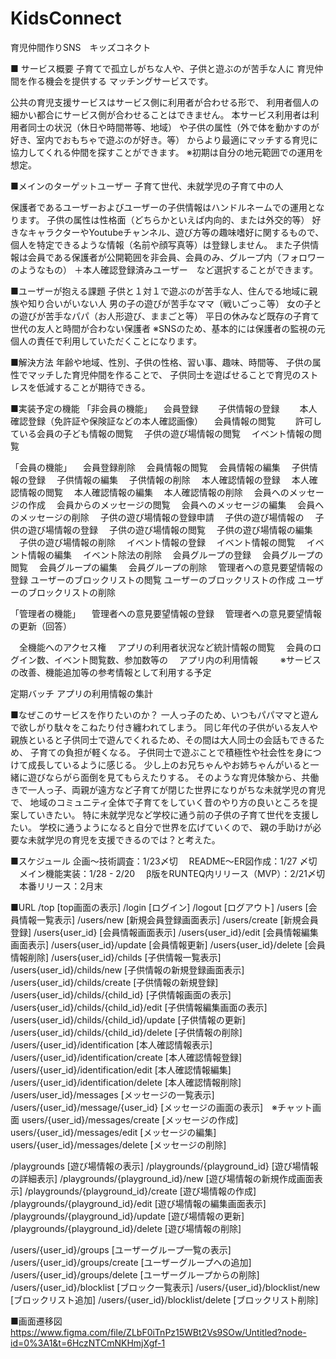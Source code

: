 # KidsConnect
育児仲間作りSNS　キッズコネクト

■ サービス概要
子育てで孤立しがちな人や、子供と遊ぶのが苦手な人に
育児仲間を作る機会を提供する
マッチングサービスです。

公共の育児支援サービスはサービス側に利用者が合わせる形で、
利用者個人の細かい都合にサービス側が合わせることはできません。
本サービス利用者は利用者同士の状況（休日や時間帯等、地域）
や子供の属性（外で体を動かすのが好き、室内でおもちゃで遊ぶのが好き。等）
からより最適にマッチする育児に協力してくれる仲間を探すことができます。
※初期は自分の地元範囲での運用を想定。

■メインのターゲットユーザー
子育て世代、未就学児の子育て中の人

保護者であるユーザーおよびユーザーの子供情報はハンドルネームでの運用となります。
子供の属性は性格面（どちらかといえば内向的、または外交的等）
好きなキャラクターやYoutubeチャンネル、遊び方等の趣味嗜好に関するもので、
個人を特定できるような情報（名前や顔写真等）は登録しません。
また子供情報は会員である保護者が公開範囲を非会員、会員のみ、グループ内（フォロワーのようなもの）
＋本人確認登録済みユーザー　など選択することができます。

■ユーザーが抱える課題
子供と１対１で遊ぶのが苦手な人、住んでる地域に親族や知り合いがいない人
男の子の遊びが苦手なママ（戦いごっこ等）
女の子との遊びが苦手なパパ（お人形遊び、ままごと等）
平日の休みなど既存の子育て世代の友人と時間が合わない保護者
※SNSのため、基本的には保護者の監視の元個人の責任で利用していただくことになります。

■解決方法
年齢や地域、性別、子供の性格、習い事、趣味、時間等、
子供の属性でマッチした育児仲間を作ることで、
子供同士を遊ばせることで育児のストレスを低減することが期待できる。

■実装予定の機能
「非会員の機能」
　会員登録
　　子供情報の登録
　　本人確認登録（免許証や保険証などの本人確認画像）
　会員情報の閲覧
　　許可している会員の子ども情報の閲覧
　子供の遊び場情報の閲覧
　イベント情報の閲覧

「会員の機能」
　会員登録削除
　会員情報の閲覧
　会員情報の編集
　子供情報の登録
　子供情報の編集
　子供情報の削除
　本人確認情報の登録
　本人確認情報の閲覧
　本人確認情報の編集
　本人確認情報の削除
　会員へのメッセージの作成
　会員からのメッセージの閲覧
　会員へのメッセージの編集
　会員へのメッセージの削除
　子供の遊び場情報の登録申請
　子供の遊び場情報の
　子供の遊び場情報の登録
　子供の遊び場情報の閲覧
　子供の遊び場情報の編集
　子供の遊び場情報の削除
　イベント情報の登録
　イベント情報の閲覧
　イベント情報の編集
　イベント除法の削除
　会員グループの登録
　会員グループの閲覧
　会員グループの編集
　会員グループの削除
　管理者への意見要望情報の登録
  ユーザーのブロックリストの閲覧
  ユーザーのブロックリストの作成
  ユーザーのブロックリストの削除

「管理者の機能」
　管理者への意見要望情報の登録
　管理者への意見要望情報の更新（回答）

　全機能へのアクセス権
　アプリの利用者状況など統計情報の閲覧
　会員のログイン数、イベント閲覧数、参加数等の
　アプリ内の利用情報
　
　※サービスの改善、機能追加等の参考情報として利用する予定
　

定期バッチ
アプリの利用情報の集計

■なぜこのサービスを作りたいのか？
一人っ子のため、いつもパパママと遊んで欲しがり駄々をこねたり付き纏われてしまう。
同じ年代の子供がいる友人や親族といると子供同士で遊んでくれるため、その間は大人同士の会話もできるため、
子育ての負担が軽くなる。
子供同士で遊ぶことで積極性や社会性を身につけて成長しているように感じる。
少し上のお兄ちゃんやお姉ちゃんがいると一緒に遊びならがら面倒を見てもらえたりする。
そのような育児体験から、共働きで一人っ子、両親が遠方など子育てが閉じた世界になりがちな未就学児の育児で、
地域のコミュニティ全体で子育てをしていく昔のやり方の良いところを提案していきたい。
特に未就学児など学校に通う前の子供の子育て世代を支援したい。
学校に通うようになると自分で世界を広げていくので、
親の手助けが必要な未就学児の育児を支援できるのでは？と考えた。

■スケジュール
企画〜技術調査：1/23〆切
　README〜ER図作成：1/27 〆切
　メイン機能実装：1/28 - 2/20
　β版をRUNTEQ内リリース（MVP）：2/21〆切
　本番リリース：2月末

■URL
 /top [top画面の表示]
 /login [ログイン]
 /logout [ログアウト]
 /users [会員情報一覧表示]
 /users/new [新規会員登録画面表示]
 /users/create [新規会員登録]
 /users{user_id} [会員情報画面表示]
 /users{user_id}/edit [会員情報編集画面表示]
 /users{user_id}/update [会員情報更新]
 /users{user_id}/delete [会員情報削除]
 /users{user_id}/childs [子供情報一覧表示]
 /users{user_id}/childs/new [子供情報の新規登録画面表示]
 /users{user_id}/childs/create [子供情報の新規登録]
 /users{user_id}/childs/{child_id} [子供情報画面の表示]
 /users{user_id}/childs/{child_id}/edit [子供情報編集画面の表示]
 /users{user_id}/childs/{child_id}/update [子供情報の更新]
 /users{user_id}/childs/{child_id}/delete [子供情報の削除]
 /users/{user_id}/identification [本人確認情報表示]
 /users/{user_id}/identification/create [本人確認情報登録]
 /users/{user_id}/identification/edit [本人確認情報編集]
 /users/{user_id}/identification/delete [本人確認情報削除]
 /users/user_id}/messages [メッセージの一覧表示]
 /users/{user_id}/message/{user_id} [メッセージの画面の表示]　※チャット画面
 users/{user_id}/messages/create [メッセージの作成]
 users/{user_id}/messages/edit [メッセージの編集]
 users/{user_id}/messages/delete [メッセージの削除]

/playgrounds [遊び場情報の表示]
/playgrounds/{playground_id} [遊び場情報の詳細表示]
/playgrounds/{playground_id}/new [遊び場情報の新規作成画面表示]
/playgrounds/{playground_id}/create [遊び場情報の作成]
/playgrounds/{playground_id}/edit [遊び場情報の編集画面表示]
/playgrounds/{playground_id}/update [遊び場情報の更新]
/playgrounds/{playground_id}/delete [遊び場情報の削除]

/users/{user_id}/groups [ユーザーグループ一覧の表示] 
/users/{user_id}/groups/create [ユーザーグループへの追加]
/users/{user_id}/groups/delete [ユーザーグループからの削除]
/users/{user_id}/blocklist [ブロック一覧表示]
/users/{user_id}/blocklist/new [ブロックリスト追加]
/users/{user_id}/blocklist/delete [ブロックリスト削除]

■画面遷移図
https://www.figma.com/file/ZLbF0iTnPz15WBt2Vs9SOw/Untitled?node-id=0%3A1&t=6HczNTCmNKHmjXgf-1



